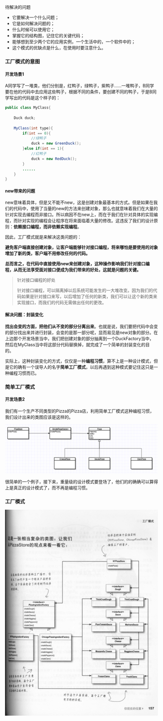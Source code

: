 待解决的问题

- 它要解决一个什么问题；
- 它是如何解决问题的；
- 什么时候可以使用它；
- 掌握它的结构图，记住它的关键代码；
- 能够想到至少两个它的应用实例，一个生活中的，一个软件中的；
- 这个模式的优缺点是什么，在使用时要注意什么。



### 工厂模式的意图

#### 开发场景1

A同学写了一堆类，他们分别是，红鸭子，绿鸭子，紫鸭子……一堆鸭子，B同学要在他的代码中去应用这些鸭子，根据不同的条件，要创建不同的鸭子，于是B同学写出的代码是这个样子的：

```java
public class MyClass{

	Duck duck;
	
    MyClass(int type){
        if(int == 0){
            //绿鸭子
            duck = new GreenDuck();
        }else if(int == 1){
            //红鸭子
            duck = new RedDuck();
        }
        ......
    }
}
```



#### new带来的问题

new意味着具体，但是又不能不new，这是创建对象最基本的方式。但是如果在我们的代码中，使用了当量的new的方法来创建对象，那么也就意味着我们在大量的针对实现去编程而非接口。所以病因不在new上，而在于我们在针对具体的实现编程，而针对实现的编程会让程序在将来面临着大量的修改。这违反了我们的设计原则：**依赖接口编程，而非依赖实现编程**。

因此，工厂模式就是来解决这类问题的：

**避免客户端直接创建对象，让客户端能够针对接口编程，将来哪怕是要使用的对象增加了新的类，客户端不用修改任何的代码。**

**总而言之，在代码中直接使用new来创建对象，这种操作影响我们针对接口编程，从而无法享受面对接口便成为我们带来的好处，这就是问题的关键。**

> 针对接口编程的好处
>
> 针对接口编程，可以隔离掉以后系统可能发生的一大堆改变。因为我们的代码如果是针对接口来写，以后增加了任何的新类，我们可以让这个新的类来实现接口，而我们的代码无需做出任何的更改。



#### 解决问题：封装变化

**找出会变的方面，把他们从不变的部分分离出来**。也就是说，我们要把代码中会变的部分找出来并进行封装，会变的是那一部分呢，显而易见是new对象的部分。在上边那个开发场景当中，我们把创建对象的部分抽离到一个DuckFactory当中，然后在MyClass当中将这部分代码替换掉，就完成了一个简单的封装变化的目的。

实际上，这种封装变化的方式，仅仅是一种**编程习惯**，算不上是一种设计模式，但是它的确有一个误导人的名字**简单工厂模式**，以后再遇到这种模式要记住这只是一种编程习惯而已。



### 简单工厂模式

#### 开发场景2

我们有一个生产不同类型的Pizza的Pizza店，利用简单工厂模式这种编程习惯，我们设计出来的类图应该是这样的。

![Snip20190414_1](./assets/Snip20190414_1.png)



很简单的一个例子，接下来，重量级的设计模式要登场了，他们的的确确可以算得上是真正的设计模式了，而不再是编程习惯。



### 工厂模式



![Snip20190417_1](./assets/Snip20190417_1.png)